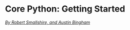 # Core Python: Getting Started
[_By Robert Smallshire, and Austin Bingham_](https://app.pluralsight.com/course-player?clipId=89d29370-094c-429d-b57f-a51bf0a04919)
